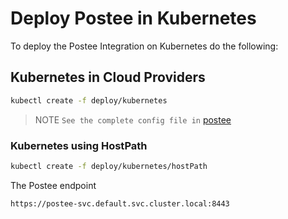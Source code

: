# Deploy Postee in Kubernetes

To deploy the Postee Integration on Kubernetes do the following:

## Kubernetes in Cloud Providers

``` bash
kubectl create -f deploy/kubernetes
```
> NOTE `See the complete config file in` [postee](https://github.com/aquasecurity/postee/blob/main/cfg.yaml)

### Kubernetes using HostPath

``` bash
kubectl create -f deploy/kubernetes/hostPath
```

The Postee endpoint
````
https://postee-svc.default.svc.cluster.local:8443
````

